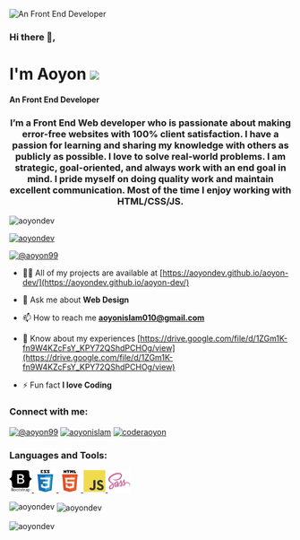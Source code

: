 ![An Front End Developer](https://arturssmirnovs.github.io//images/banner.png)

### Hi there 👋,
# I'm Aoyon <img src="https://camo.githubusercontent.com/2c8b3670d933220ae3c023fa1d568682975cce3f10799d0d3ff5ecac394b4ee8/68747470733a2f2f6d656469612e67697068792e636f6d2f6d656469612f31326f75664342304d795a31476f2f67697068792e676966" data-canonical-src="https://media.giphy.com/media/12oufCB0MyZ1Go/giphy.gif" style="max-width: 100%; display: inline-block;" data-target="animated-image.originalImage">
#### An Front End Developer


<h3 align="center">I’m a Front End Web developer who is passionate about making error-free websites with 100% client satisfaction. I have a passion for learning and sharing my knowledge with others as publicly as possible. I love to solve real-world problems. I am strategic, goal-oriented, and always work with an end goal in mind. I pride myself on doing quality work and maintain excellent communication. Most of the time I enjoy working with HTML/CSS/JS.</h3>

<p align="left"> <img src="https://komarev.com/ghpvc/?username=aoyondev&label=Profile%20views&color=0e75b6&style=flat" alt="aoyondev" /> </p>

<p align="left"> <a href="https://github.com/ryo-ma/github-profile-trophy"><img src="https://github-profile-trophy.vercel.app/?username=aoyondev" alt="aoyondev" /></a> </p>

<p align="left"> <a href="https://twitter.com/@aoyon99" target="blank"><img src="https://img.shields.io/twitter/follow/@aoyon99?logo=twitter&style=for-the-badge" alt="@aoyon99" /></a> </p>

- 👨‍💻 All of my projects are available at [https://aoyondev.github.io/aoyon-dev/](https://aoyondev.github.io/aoyon-dev/)

- 💬 Ask me about **Web Design**

- 📫 How to reach me **aoyonislam010@gmail.com**

- 📄 Know about my experiences [https://drive.google.com/file/d/1ZGm1K-fn9W4KZcFsY_KPY72QShdPCHOg/view](https://drive.google.com/file/d/1ZGm1K-fn9W4KZcFsY_KPY72QShdPCHOg/view)

- ⚡ Fun fact **I love Coding**

<h3 align="left">Connect with me:</h3>
<p align="left">
<a href="https://twitter.com/@aoyon99" target="blank"><img align="center" src="https://raw.githubusercontent.com/rahuldkjain/github-profile-readme-generator/master/src/images/icons/Social/twitter.svg" alt="@aoyon99" height="30" width="40" /></a>
<a href="https://linkedin.com/in/aoyonislam" target="blank"><img align="center" src="https://raw.githubusercontent.com/rahuldkjain/github-profile-readme-generator/master/src/images/icons/Social/linked-in-alt.svg" alt="aoyonislam" height="30" width="40" /></a>
<a href="https://instagram.com/coderaoyon" target="blank"><img align="center" src="https://raw.githubusercontent.com/rahuldkjain/github-profile-readme-generator/master/src/images/icons/Social/instagram.svg" alt="coderaoyon" height="30" width="40" /></a>
</p>

<h3 align="left">Languages and Tools:</h3>
<p align="left"> <a href="https://getbootstrap.com" target="_blank" rel="noreferrer"> <img src="https://raw.githubusercontent.com/devicons/devicon/master/icons/bootstrap/bootstrap-plain-wordmark.svg" alt="bootstrap" width="40" height="40"/> </a> <a href="https://www.w3schools.com/css/" target="_blank" rel="noreferrer"> <img src="https://raw.githubusercontent.com/devicons/devicon/master/icons/css3/css3-original-wordmark.svg" alt="css3" width="40" height="40"/> </a> <a href="https://www.w3.org/html/" target="_blank" rel="noreferrer"> <img src="https://raw.githubusercontent.com/devicons/devicon/master/icons/html5/html5-original-wordmark.svg" alt="html5" width="40" height="40"/> </a> <a href="https://developer.mozilla.org/en-US/docs/Web/JavaScript" target="_blank" rel="noreferrer"> <img src="https://raw.githubusercontent.com/devicons/devicon/master/icons/javascript/javascript-original.svg" alt="javascript" width="40" height="40"/> </a> <a href="https://sass-lang.com" target="_blank" rel="noreferrer"> <img src="https://raw.githubusercontent.com/devicons/devicon/master/icons/sass/sass-original.svg" alt="sass" width="40" height="40"/> </a> </p>

<p><img align="left" src="https://github-readme-stats.vercel.app/api/top-langs?username=aoyondev&show_icons=true&locale=en&layout=compact" alt="aoyondev" /></p>

<p>&nbsp;<img align="center" src="https://github-readme-stats.vercel.app/api?username=aoyondev&show_icons=true&locale=en" alt="aoyondev" /></p>

<p><img align="center" src="https://github-readme-streak-stats.herokuapp.com/?user=aoyondev&" alt="aoyondev" /></p>
